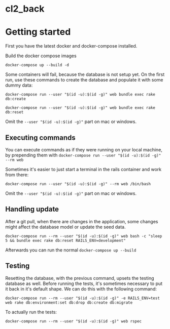 # cl2_back

# Getting started

First you have the latest docker and docker-compose installed.

Build the docker compose images
```
docker-compose up --build -d
```
Some containers will fail, because the database is not setup yet.
On the first run, use these commands to create the database and populate it with some dummy data:

```
docker-compose run --user "$(id -u):$(id -g)" web bundle exec rake db:create

docker-compose run --user "$(id -u):$(id -g)" web bundle exec rake db:reset
```

Omit the `--user "$(id -u):$(id -g)"` part on mac or windows.


## Executing commands

You can execute commands as if they were running on your local machine, by prepending them with `docker-compose run --user "$(id -u):$(id -g)" --rm web `

Sometimes it's easier to just start a terminal in the rails container and work from there:
```
docker-compose run --user "$(id -u):$(id -g)" --rm web /bin/bash
```
Omit the `--user "$(id -u):$(id -g)"` part on mac or windows.


## Handling update

After a git pull, when there are changes in the application, some changes might affect the database model or update the seed data.


```
docker-compose run --rm --user "$(id -u):$(id -g)" web bash -c "sleep 5 && bundle exec rake db:reset RAILS_ENV=development"
```

Afterwards you can run the normal `docker-compose up --build`

## Testing

Resetting the database, with the previous command, upsets the testing database as well. Before running the tests, it's sometimes necessary to put it back in it's default shape. We can do this with the following command:

```
docker-compose run --rm --user "$(id -u):$(id -g)" -e RAILS_ENV=test web rake db:environment:set db:drop db:create db:migrate
```

To actually run the tests:
```
docker-compose run --rm --user "$(id -u):$(id -g)" web rspec

```
